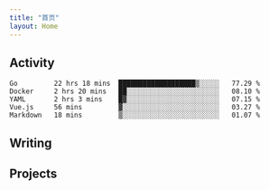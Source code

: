 ```yaml
---
title: "首页"
layout: Home
---
```


## Activity
<!--START_SECTION:waka-->
```text
Go         22 hrs 18 mins  ███████████████████▒░░░░░   77.29 % 
Docker     2 hrs 20 mins   ██░░░░░░░░░░░░░░░░░░░░░░░   08.10 % 
YAML       2 hrs 3 mins    █▓░░░░░░░░░░░░░░░░░░░░░░░   07.15 % 
Vue.js     56 mins         ▓░░░░░░░░░░░░░░░░░░░░░░░░   03.27 % 
Markdown   18 mins         ▒░░░░░░░░░░░░░░░░░░░░░░░░   01.07 % 
```
<!--END_SECTION:waka-->

## Writing
<PindedPosts />

## Projects
<Projects />

